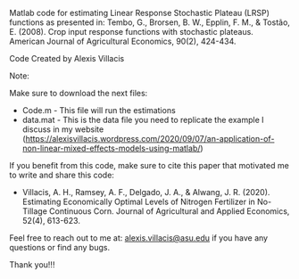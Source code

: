 Matlab code for estimating Linear Response Stochastic Plateau (LRSP) functions as presented in:
Tembo, G., Brorsen, B. W., Epplin, F. M., & Tostão, E. (2008). 
Crop input response functions with stochastic plateaus. 
American Journal of Agricultural Economics, 90(2), 424-434.

Code Created by Alexis Villacis

Note:

Make sure to download the next files:
- Code.m - This file will run the estimations
- data.mat - This is the data file you need to replicate the example I discuss in my website (https://alexisvillacis.wordpress.com/2020/09/07/an-application-of-non-linear-mixed-effects-models-using-matlab/)

If you benefit from this code, make sure to cite this paper that motivated me to write and share this code:

- Villacis, A. H., Ramsey, A. F., Delgado, J. A., & Alwang, J. R. (2020). Estimating Economically Optimal Levels of Nitrogen Fertilizer in No-Tillage Continuous Corn. Journal of Agricultural and Applied Economics, 52(4), 613-623.

Feel free to reach out to me at: alexis.villacis@asu.edu if you have any questions or find any bugs.

Thank you!!!
